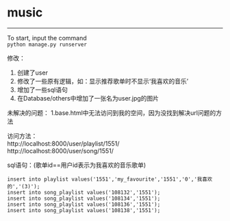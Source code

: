 # music
---
To start, input the command<br/>
    ```python manage.py runserver```
    
修改：
1. 创建了user
2. 修改了一些原有逻辑，如：显示推荐歌单时不显示‘我喜欢的音乐’
3. 增加了一些sql语句
4. 在Database/others中增加了一张名为user.jpg的图片

未解决的问题：
1.base.html中无法访问到我的空间，因为没找到解决url问题的方法

访问方法：<br/>
http://localhost:8000/user/playlist/1551/<br/>
http://localhost:8000/user/song/1551/

sql语句：(歌单id==用户id表示为我喜欢的音乐歌单)
```
insert into playlist values('1551','my_favourite','1551','0','我喜欢的','(3)');
insert into song_playlist values('108132','1551');
insert into song_playlist values('108134','1551');
insert into song_playlist values('108136','1551');
insert into song_playlist values('108138','1551');
```

